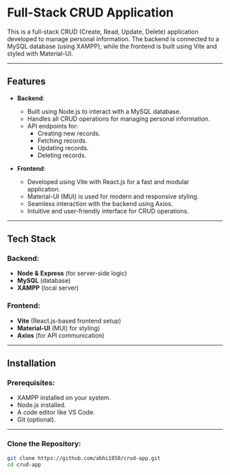 # Full-Stack CRUD Application

This is a full-stack CRUD (Create, Read, Update, Delete) application developed to manage personal information. The backend is connected to a MySQL database (using XAMPP), while the frontend is built using Vite and styled with Material-UI.

---

## Features

- **Backend**:

  - Built using Node.js to interact with a MySQL database.
  - Handles all CRUD operations for managing personal information.
  - API endpoints for:
    - Creating new records.
    - Fetching records.
    - Updating records.
    - Deleting records.

- **Frontend**:
  - Developed using Vite with React.js for a fast and modular application.
  - Material-UI (MUI) is used for modern and responsive styling.
  - Seamless interaction with the backend using Axios.
  - Intuitive and user-friendly interface for CRUD operations.

---

## Tech Stack

### Backend:

- **Node** **&** **Express** (for server-side logic)
- **MySQL** (database)
- **XAMPP** (local server)

### Frontend:

- **Vite** (React.js-based frontend setup)
- **Material-UI** (MUI) for styling)
- **Axios** (for API communication)

---

## Installation

### Prerequisites:

- XAMPP installed on your system.
- Node.js installed.
- A code editor like VS Code.
- Git (optional).

---

### Clone the Repository:

```bash
git clone https://github.com/abhi1850/crud-app.git
cd crud-app
```
